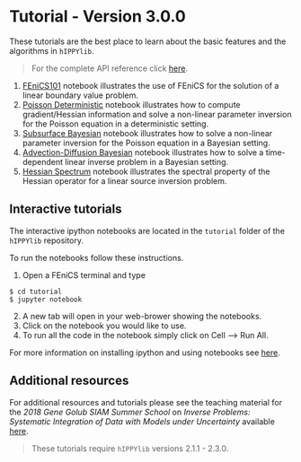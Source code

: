 # Tutorial - Version 3.0.0

These tutorials are the best place to learn about the basic features and the algorithms in `hIPPYlib`.

> For the complete API reference click [here](http://hippylib.readthedocs.io/en/latest/index.html).

1. [FEniCS101](tutorials_v3.0.0/1_FEniCS101.md) notebook illustrates the use of FEniCS for the solution of a linear boundary value problem.
2. [Poisson Deterministic](tutorials_v3.0.0/2_PoissonDeterministic.md) notebook illustrates how to compute gradient/Hessian information and solve a non-linear parameter inversion for the Poisson equation in a deterministic setting.
3. [Subsurface Bayesian](tutorials_v3.0.0/3_SubsurfaceBayesian.md) notebook illustrates how to solve a non-linear parameter inversion for the Poisson equation in a Bayesian setting.
4. [Advection-Diffusion Bayesian](tutorials_v3.0.0/4_AdvectionDiffusionBayesian.md) notebook illustrates how to solve a time-dependent linear inverse problem in a Bayesian setting.
5. [Hessian Spectrum](tutorials_v3.0.0/5_HessianSpectrum.md) notebook illustrates the spectral property of the Hessian operator for a linear source inversion problem.

## Interactive tutorials

The interactive ipython notebooks are located in the `tutorial` folder of the `hIPPYlib` repository.

To run the notebooks follow these instructions.

1. Open a FEniCS terminal and type

```ssh
$ cd tutorial
$ jupyter notebook
```

2. A new tab will open in your web-brower showing the notebooks.
3. Click on the notebook you would like to use.
4. To run all the code in the notebook simply click on Cell --> Run All.

For more information on installing ipython and using notebooks see <a href="https://jupyter.readthedocs.io/en/latest/content-quickstart.html" target="_blank">here</a>.

## Additional resources

For additional resources and tutorials please see the teaching material for the
*2018 Gene Golub SIAM Summer School* on *Inverse Problems: Systematic Integration of Data with Models under Uncertainty* available [here](https://g2s3-2018.github.io/labs).

> These tutorials require `hIPPYlib` versions 2.1.1 - 2.3.0.
